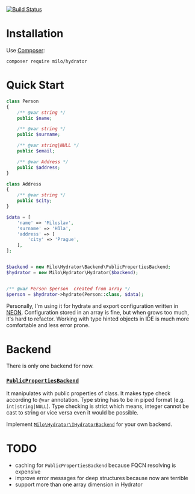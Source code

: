[![Build Status](https://travis-ci.org/milo/hydrator.svg?branch=master)](https://travis-ci.org/milo/hydrator)



# Installation
Use [Composer](https://getcomposer.org/):
```
composer require milo/hydrator
```



# Quick Start
```php
class Person
{
	/** @var string */
	public $name;

	/** @var string */
	public $surname;

	/** @var string|NULL */
	public $email;

	/** @var Address */
	public $address;
}

class Address
{
	/** @var string */
	public $city;
}

$data = [
	'name' => 'Miloslav',
	'surname' => 'Hůla',
	'address' => [
		'city' => 'Prague',
	],
];


$backend = new Milo\Hydrator\Backend\PublicPropertiesBackend;
$hydrator = new Milo\Hydrator\Hydrator($backend);


/** @var Person $person  created from array */
$person = $hydrator->hydrate(Person::class, $data);
```

Personally, I'm using it for hydrate and export configuration written in [NEON](https://ne-on.org/). Configuration
 stored in an array is fine, but when grows too much, it's hard to refactor. Working with type hinted objects in IDE
 is much more comfortable and less error prone.



# Backend
There is only one backend for now.


### [`PublicPropertiesBackend`](src/Hydrator/Backend/PublicPropertiesBackend.php )
It manipulates with public properties of class. It makes type check according to `@var` annotation.
 Type string has to be in piped format (e.g. `int|string|NULL`).
 Type checking is strict which means, integer cannot be cast to string or vice versa even it would be possible.

Implement [`Milo\Hydrator\IHydratorBackend`](src/Hydrator/IHydratorBackend.php) for your own backend.



# TODO
- caching for `PublicPropertiesBackend` because FQCN resolving is expensive
- improve error messages for deep structures because now are terrible
- support more than one array dimension in Hydrator
